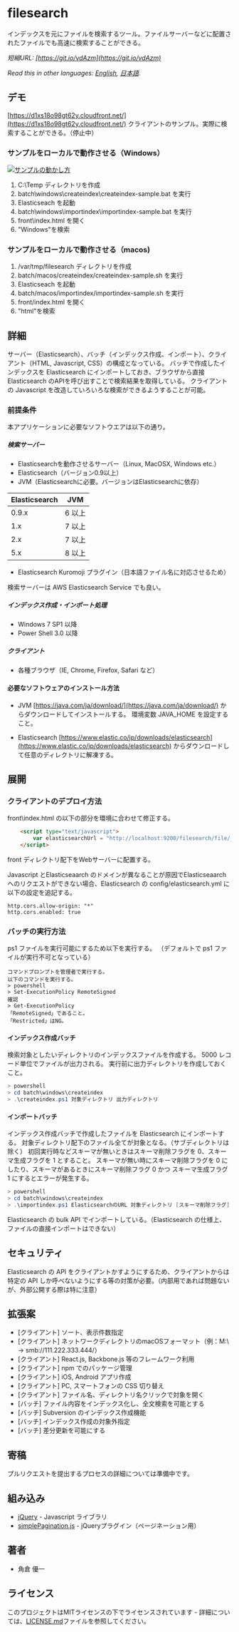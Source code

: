 # filesearch

インデックスを元にファイルを検索するツール。ファイルサーバーなどに配置されたファイルでも高速に検索することができる。

*短縮URL: [https://git.io/vdAzm](https://git.io/vdAzm)*

*Read this in other languages: [English](README.md), [日本語](README.ja.md).*

## デモ

[https://d1xs18o98gt62y.cloudfront.net/](https://d1xs18o98gt62y.cloudfront.net/)
クライアントのサンプル。実際に検索することができる。（停止中）

### サンプルをローカルで動作させる（Windows）

[![サンプルの動かし方](http://img.youtube.com/vi/qOge6BYKGbA/0.jpg)](http://www.youtube.com/watch?v=qOge6BYKGbA)

1. C:\Temp ディレクトリを作成
2. batch\windows\createindex\createindex-sample.bat を実行
3. Elasticseach を起動
4. batch\windows\importindex\importindex-sample.bat を実行
5. front\index.html を開く
6. "Windows"を検索

### サンプルをローカルで動作させる（macos)

1. /var/tmp/filesearch ディレクトリを作成
2. batch/macos/createindex/createindex-sample.sh を実行
3. Elasticseach を起動
4. batch/macos/importindex/importindex-sample.sh を実行
5. front/index.html を開く
6. "html"を検索

## 詳細

サーバー（Elasticsearch）、バッチ（インデックス作成、インポート）、クライアント（HTML, Javascript, CSS）の構成となっている。
バッチで作成したインデックスを Elasticsearch にインポートしておき、ブラウザから直接 Elasticsearch のAPIを呼び出すことで検索結果を取得している。
クライアントの Javascript を改造していろいろな検索ができるようすることが可能。

### 前提条件

本アプリケーションに必要なソフトウエアは以下の通り。

##### 検索サーバー

* Elasticsearchを動作させるサーバー（Linux, MacOSX, Windows etc.）
* Elasticsearch（バージョン0.9以上）
* JVM（Elasticsearchに必要。バージョンはElasticsearchに依存）

| Elasticsearch | JVM |
|-|-|
|0.9.x|6 以上|
|1.x|7 以上|
|2.x|7 以上|
|5.x|8 以上|

* Elasticsearch Kuromoji プラグイン（日本語ファイル名に対応させるため）

検索サーバーは AWS Elasticsearch Service でも良い。

##### インデックス作成・インポート処理

* Windows 7 SP1 以降
* Power Shell 3.0 以降

##### クライアント

* 各種ブラウザ（IE, Chrome, Firefox, Safari など）

#### 必要なソフトウェアのインストール方法

* JVM
[https://java.com/ja/download/](https://java.com/ja/download/) からダウンロードしてインストールする。
環境変数 JAVA_HOME を設定すること。

* Elasticsearch
[https://www.elastic.co/jp/downloads/elasticsearch](https://www.elastic.co/jp/downloads/elasticsearch) からダウンロードして任意のディレクトリに解凍する。

## 展開

### クライアントのデプロイ方法

front\index.html の以下の部分を環境に合わせて修正する。
```html
	<script type="text/javascript">
		var elasticsearchUrl = "http://localhost:9200/filesearch/file/_search";
	</script>
```
front ディレクトリ配下をWebサーバーに配置する。

Javascript とElasticseaarch のドメインが異なることが原因でElasticseaarch へのリクエストができない場合、Elasticsearch の config/elasticsearch.yml に以下の設定を追記する。

```
http.cors.allow-origin: "*"
http.cors.enabled: true
```

### バッチの実行方法

ps1 ファイルを実行可能にするため以下を実行する。
（デフォルトで ps1 ファイルが実行不可となっている）

```
コマンドプロンプトを管理者で実行する。
以下のコマンドを実行する。
> powershell
> Set-ExecutionPolicy RemoteSigned
確認
> Get-ExecutionPolicy
「RemoteSigned」であること。
「Restricted」はNG。
```

#### インデックス作成バッチ

検索対象としたいディレクトリのインデックスファイルを作成する。
5000 レコード単位でファイルが出力される。
実行前に出力ディレクトリを作成しておくこと。

```ps1
> powershell
> cd batch\windows\createindex
> .\createindex.ps1 対象ディレクトリ 出力ディレクトリ
```

#### インポートバッチ

インデックス作成バッチで作成したファイルを Elasticsearch にインポートする。
対象ディレクトリ配下のファイル全てが対象となる。（サブディレクトリは除く）
初回実行時などスキーマが無いときはスキーマ削除フラグを 0、スキーマ生成フラグを 1 とすること。
スキーマが無い時にスキーマ削除フラグを 0 にしたり、スキーマがあるときにスキーマ削除フラグ 0 かつ スキーマ生成フラグ 1 にするとエラーが発生する。

```ps1
> powershell
> cd batch\windows\createindex
> .\importindex.ps1 ElasticsearchのURL 対象ディレクトリ [スキーマ削除フラグ] [スキーマ生成フラグ] [マッピング名]
```

Elasticsearch の bulk API でインポートしている。（Elasticsearch の仕様上、ファイルの直接インポートはできない）

## セキュリティ

Elasticsearch の API をクライアントかすようにするため、クライアントからは特定の API しか呼べないようにする等の対策が必要。（内部用であれば問題ないが、外部公開する際は特に注意）

## 拡張案

* [クライアント] ソート、表示件数指定
* [クライアント] ネットワークディレクトリのmacOSフォーマット（例：M:\ -> smb://111.222.333.444/）
* [クライアント] React.js, Backbone.js 等のフレームワーク利用
* [クライアント] npm でのパッケージ管理
* [クライアント] iOS, Android アプリ作成
* [クライアント] PC, スマートフォンの CSS 切り替え
* [クライアント] ファイル名、ディレクトリ名クリックで対象を開く
* [バッチ] ファイル内容をインデックス化し、全文検索を可能とする
* [バッチ] Subversion のインデックス作成機能
* [バッチ] インデックス作成の対象外指定
* [バッチ] 差分更新を可能にする

## 寄稿

プルリクエストを提出するプロセスの詳細については準備中です。

## 組み込み

* [jQuery](https://jquery.com/) - Javascript ライブラリ
* [simplePagination.js](http://flaviusmatis.github.io/simplePagination.js/) - jQueryプラグイン（ページネーション用）

## 著者

* 角倉 優一

## ライセンス

このプロジェクトはMITライセンスの下でライセンスされています - 詳細については、[LICENSE.md](LICENSE.md)ファイルを参照してください。

